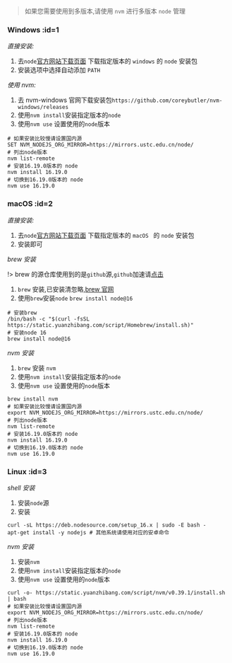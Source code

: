> 如果您需要使用到多版本,请使用 `nvm` 进行多版本 `node` 管理

### Windows :id=1

_直接安装:_

1. 去`node`<a href="https://nodejs.org/en/download/" target="_blank">官方网站下载页面</a> 下载指定版本的 `windows` 的 `node` 安装包
2. 安装选项中选择自动添加 `PATH`

_使用 nvm:_

1. 去 nvm-windows 官网下载安装包`https://github.com/coreybutler/nvm-windows/releases`
2. 使用`nvm install`安装指定版本的`node`
3. 使用`nvm use` 设置使用的`node`版本

```shell
# 如果安装比较慢请设置国内源
SET NVM_NODEJS_ORG_MIRROR=https://mirrors.ustc.edu.cn/node/
# 列出node版本
nvm list-remote
# 安装16.19.0版本的 node
nvm install 16.19.0
# 切换到16.19.0版本的 node
nvm use 16.19.0
```

### macOS :id=2

_直接安装:_

1. 去`node`<a href="https://nodejs.org/en/download/" target="_blank">官方网站下载页面</a> 下载指定版本的 `macOS ` 的 `node` 安装包
2. 安装即可

_brew 安装_

!> brew 的源仓库使用到的是`github`源,`github`加速请<a href="https://su.yuanzhibang.com/2Cp" target="_blank">点击</a>

1. `brew` 安装,已安装清忽略,<a href="https://brew.sh/" target="_blank">brew 官网</a>
2. 使用`brew`安装`node` `brew install node@16`

```shell
# 安装brew
/bin/bash -c "$(curl -fsSL https://static.yuanzhibang.com/script/Homebrew/install.sh)"
# 安装node 16
brew install node@16
```

_nvm 安装_

1. `brew` 安装 `nvm`
2. 使用`nvm install`安装指定版本的`node`
3. 使用`nvm use` 设置使用的`node`版本

```shell
brew install nvm
# 如果安装比较慢请设置国内源
export NVM_NODEJS_ORG_MIRROR=https://mirrors.ustc.edu.cn/node/
# 列出node版本
nvm list-remote
# 安装16.19.0版本的 node
nvm install 16.19.0
# 切换到16.19.0版本的 node
nvm use 16.19.0
```

### Linux :id=3

_shell 安装_

1. 安装`node`源
2. 安装

```shell
curl -sL https://deb.nodesource.com/setup_16.x | sudo -E bash -
apt-get install -y nodejs # 其他系统请使用对应的安卓命令
```

_nvm 安装_

1. 安装`nvm`
2. 使用`nvm install`安装指定版本的`node`
3. 使用`nvm use` 设置使用的`node`版本

```shell
curl -o- https://static.yuanzhibang.com/script/nvm/v0.39.1/install.sh | bash
# 如果安装比较慢请设置国内源
export NVM_NODEJS_ORG_MIRROR=https://mirrors.ustc.edu.cn/node/
# 列出node版本
nvm list-remote
# 安装16.19.0版本的 node
nvm install 16.19.0
# 切换到16.19.0版本的 node
nvm use 16.19.0
```
